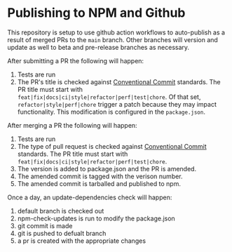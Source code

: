 # Publishing to NPM and Github

This repository is setup to use github action workflows to auto-publish as a result of merged PRs to the `main` branch.  Other branches will version and update as well to beta and pre-release branches as necessary.

After submitting a PR the following will happen:
1. Tests are run
2. The PR's title is checked against [Conventional Commit]() standards. The PR title must start with `feat|fix|docs|ci|style|refactor|perf|test|chore`.  Of that set, `refactor|style|perf|chore` trigger a patch because they may impact functionality.  This modification is configured in the `package.json`.

After merging a PR the following will happen:
1. Tests are run
2. The type of pull request is checked against [Conventional Commit]() standards.  The PR title must start with `feat|fix|docs|ci|style|refactor|perf|test|chore`.
3. The version is added to package.json and the PR is amended.
4. The amended commit is tagged with the verison number.
5. The amended commit is tarballed and published to npm.

Once a day, an update-dependencies check will happen:
1. default branch is checked out
2. npm-check-updates is run to modify the package.json
3. git commit is made
4. git is pushed to defualt branch
5. a pr is created with the appropriate changes